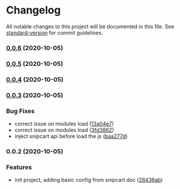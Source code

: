 # Changelog

All notable changes to this project will be documented in this file. See [standard-version](https://github.com/conventional-changelog/standard-version) for commit guidelines.

### [0.0.6](https://github.com/f3ltron/nuxt-snipcart/compare/v0.0.5...v0.0.6) (2020-10-05)

### [0.0.5](https://github.com/f3ltron/nuxt-snipcart/compare/v0.0.4...v0.0.5) (2020-10-05)

### [0.0.4](https://github.com/f3ltron/nuxt-snipcart/compare/v0.0.3...v0.0.4) (2020-10-05)

### [0.0.3](https://github.com/f3ltron/nuxt-snipcart/compare/v0.0.2...v0.0.3) (2020-10-05)


### Bug Fixes

* correct issue on modules load ([13a04e7](https://github.com/f3ltron/nuxt-snipcart/commit/13a04e72a91770c338ce5bb6212be3159adbce12))
* correct issue on modules load ([3fd3862](https://github.com/f3ltron/nuxt-snipcart/commit/3fd386243d45760e25f330f04b4b56c8f7680142))
* inject snipcart api before load the js ([baa277d](https://github.com/f3ltron/nuxt-snipcart/commit/baa277da5e17e2393826ec55fde772f7c5bdb5c2))

### 0.0.2 (2020-10-05)


### Features

* init project, adding basic config from snipcart doc ([28436ab](https://github.com/f3ltron/nuxt-snipcart/commit/28436ab506420e19c837218b6f2758d0b625d5c4))
